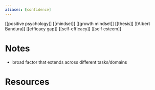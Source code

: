 ```yaml
---
aliases: [confidence]
---
```


[[positive psychology]]
[[mindset]]
[[growth mindset]]
[[thesis]]
[[Albert Bandura]]
[[efficacy gap]]
[[self-efficacy]]
[[self esteem]]

# Notes


-  broad factor that extends across different tasks/domains

# Resources